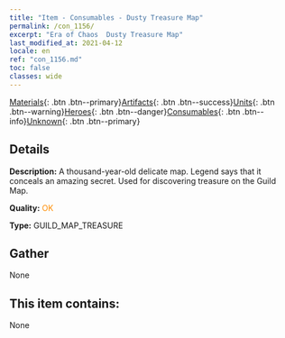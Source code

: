 ```yaml
---
title: "Item - Consumables - Dusty Treasure Map"
permalink: /con_1156/
excerpt: "Era of Chaos  Dusty Treasure Map"
last_modified_at: 2021-04-12
locale: en
ref: "con_1156.md"
toc: false
classes: wide
---
```

 [Materials](/Items/){: .btn .btn--primary}[Artifacts](/Items/Artifacts/){: .btn .btn--success}[Units](/Items/Units/){: .btn .btn--warning}[Heroes](/Items/Heroes/){: .btn .btn--danger}[Consumables](/Items/Consumables/){: .btn .btn--info}[Unknown](/Items/Unknown/){: .btn .btn--primary}

## Details
 **Description:** A thousand-year-old delicate map. Legend says that it conceals an amazing secret. Used for discovering treasure on the Guild Map.

 **Quality:** <span style="color: #FF8C00">OK</span>

 **Type:** GUILD_MAP_TREASURE

## Gather

  None

## This item contains:

  None

